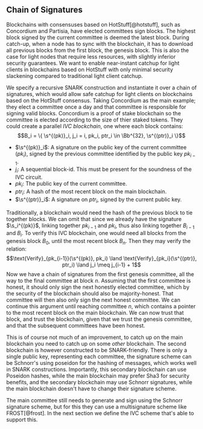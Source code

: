 ## Chain of Signatures

Blockchains with consensuses based on HotStuff[@hotstuff], such as Concordium
and Partisia, have elected committees sign blocks. The highest block signed
by the current committee is deemed the latest block. During catch-up, when a
node has to sync with the blockchain, it has to download all previous blocks
from the first block, the genesis block. This is also the case for light nodes
that require less resources, with slightly inferior security guarantees. We
want to enable near-instant catchup for light clients in blockchains based
on HotStuff with only minimal security slackening compared to traditional
light client catchup.

We specify a recursive SNARK construction and instantiate it over a chain of
signatures, which would allow safe catchup for light clients on blockchains
based on the HotStuff consensus. Taking Concordium as the main example; they
elect a committee once a day and that committee is responsible for signing
valid blocks. Concordium is a proof of stake blockchain so the committee is
elected according to the size of thier staked tokens. They could create a
parallel _IVC blockchain_, one where each block contains:
$$B_i = \{ \s^{(pk)}_i, j_i = i, pk_i, ptr_i \in \Bb^{32}, \s^{(ptr)}_i \}$$

- $\s^{(pk)}_i$: A signature on the public key of the current committee
  ($pk_i$), signed by the previous committee identified by the public key
  $pk_{i-1}$.
- $j_i$: A sequential block-id. This must be present for the soundness of
  the IVC circuit.
- $pk_i$: The public key of the current committee.
- $ptr_i$: A hash of the most recent block on the main blockchain.
- $\s^{(ptr)}_i$: A signature on $ptr_i$, signed by the current public key.

Traditionally, a blockchain would need the hash of the previous block to
tie together blocks. We can omit that since we already have the signature
$\s_i^{(pk)}$, linking together $pk_{i-1}$ and $pk_i$, thus also linking
together $B_{i-1}$ and $B_i$. To verify this IVC blockchain, one would need
all blocks from the genesis block $B_0$, until the most recent block $B_n$.
Then they may verify the relation:
$$\text{Verify}_{pk_{i-1}}(\s^{(pk)}, pk_i) \land \text{Verify}_{pk_i}(\s^{(ptr)}, ptr_i) \land j_i \meq j_{i-1} + 1$$
Now we have a chain of signatures from the first genesis committee, all the
way to the final committee at block $n$. Assuming that the first committee
is honest, it should only sign the next honestly elected committee, which
by the security of the blockchain should also be majority-honest. That
committee will then also only sign the next honest committee. We can continue
this argument until reaching committee $n$, which contains a pointer to the
most recent block on the main blockchain. We can now trust that block, and
trust the blockchain, given that we trust the genesis committee, and that
the subsequent committees have been honest.

This is of course not much of an improvement, to catch up on the main
blockchain you need to catch up on some _other_ blockchain. The second
blockchain is however constructed to be SNARK-friendly. There is only a
single public key, representing each committee, the signature scheme can be
Schnorr's using poseidon for the hashing of messages, which works well in
SNARK constructions.  Importantly, this secondary blockchain can use Poseidon
hashes, while the main blockchain may prefer Sha3 for security benefits,
and the secondary blockchain may use Schnorr signatures, while the main
blockchain doesn't have to change their signature scheme.

The main committee still needs to generate and sign using the Schnorr
signature scheme, but for this they can use a multisignature scheme like
FROST[@frost]. In the next section we define the IVC scheme that's able to
support this.

